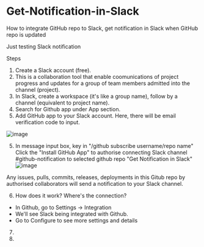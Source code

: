 # Get-Notification-in-Slack
How to integrate GitHub repo to Slack, get notification in Slack when GitHub repo is updated

Just testing Slack notification

Steps
1) Create a Slack account (free). 
2) This is a collaboration tool that enable coomunications of project progress and updates for a group of team members admitted into the channel (project).
3) In Slack, create a workspace (it's like a group name), follow by a channel (equivalent to project name).
4) Search for Github app under App section.
5) Add GitHub app to your Slack account. Here, there will be email verification code to input.

![image](https://user-images.githubusercontent.com/66695423/121740665-00f72e00-cb30-11eb-99ee-1533e50e1c90.png)

5) In message input box, key in "/github subscribe username/repo name"
Click the "Install GitHub App" to authorise connecting Slack channel #github-notification to selected github repo "Get Notification in Slack"
![image](https://user-images.githubusercontent.com/66695423/121741034-88dd3800-cb30-11eb-8c97-f79770ef22b7.png)

Any issues, pulls, commits, releases, deployments in this Gitub repo by authorised collaborators will send a notification to your Slack channel.

6) How does it work? Where's the connection?
- In Github, go to Settings -> Integration
- We'll see Slack being integrated with Github.
- Go to Configure to see more settings and details

7) 
8)  



